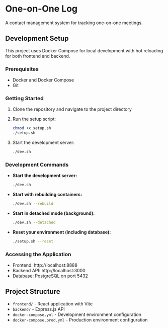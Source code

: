 # One-on-One Log

A contact management system for tracking one-on-one meetings.

## Development Setup

This project uses Docker Compose for local development with hot reloading for both frontend and backend.

### Prerequisites

- Docker and Docker Compose
- Git

### Getting Started

1. Clone the repository and navigate to the project directory
2. Run the setup script:
   ```bash
   chmod +x setup.sh
   ./setup.sh
   ```

4. Start the development server:
   ```bash
   ./dev.sh
   ```

### Development Commands

- **Start the development server:**
  ```bash
  ./dev.sh
  ```

- **Start with rebuilding containers:**
  ```bash
  ./dev.sh --rebuild
  ```

- **Start in detached mode (background):**
  ```bash
  ./dev.sh --detached
  ```

- **Reset your environment (including database):**
  ```bash
  ./setup.sh --reset
  ```

### Accessing the Application

- Frontend: http://localhost:8888
- Backend API: http://localhost:3000
- Database: PostgreSQL on port 5432

## Project Structure

- `frontend/` - React application with Vite
- `backend/` - Express.js API
- `docker-compose.yml` - Development environment configuration
- `docker-compose.prod.yml` - Production environment configuration


